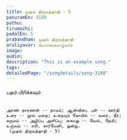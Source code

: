```yaml
---
title: முதல் திருவந்தாதி - 5
pasuramEn: 3188
pathu: 
tirumozhi: 
padalEn: 5
prabandham: முதல் திருவந்தாதி
aruliyavar: பொய்கையாழ்வார்
image: 
audio: 
description: "This is an example song."
tags: 
detailedPage: "/songdetails/song-3188"
---
```



###### பதம் பிரிக்கவும்


	அரண் நாரணன் -- நாமம்; ஆன்விடை புள் -- ஊர்தி
	உரை -- நூல் மறை; உறையும் கோயில் -- வரை, நீர்;
	கருமம் -- அழிப்பு அளிப்பு; கையது -- வேல், நேமி;
	உருவம் -- எரி, கார்மேனி, ஒன்று.
	 (முதல் திருவந்தாதி - 5)
	